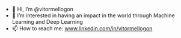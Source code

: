 - 👋 Hi, I’m @vitormellogon
- 👀 I’m interested in having an impact in the world through Machine Learning and Deep Learning
- 📫 How to reach me: www.linkedin.com/in/vitormellogon
